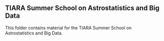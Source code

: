 TIARA Summer School on Astrostatistics and Big Data
---

This folder contains material for the TIARA Summer School on Astrostatistics and Big Data.
